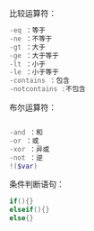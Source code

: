 比较运算符：

```powershell
-eq ：等于
-ne ：不等于
-gt ：大于
-ge ：大于等于
-lt ：小于
-le ：小于等于
-contains ：包含
-notcontains :不包含
```
布尔运算符：

```powershell

-and ：和
-or ：或
-xor ：异或
-not ：逆
!($var)

```

条件判断语句：
```powershell
if(){}
elseif(){}
else{}
```